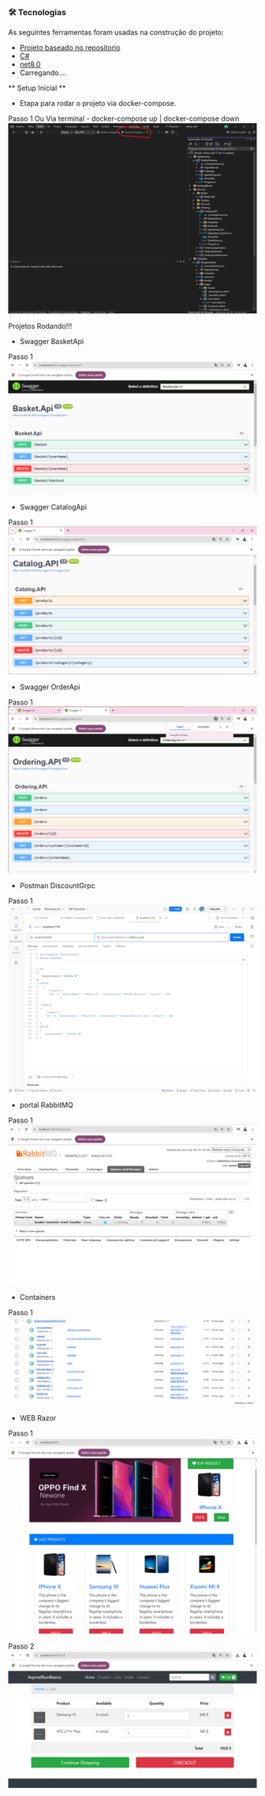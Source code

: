 ### 🛠 Tecnologias

As seguintes ferramentas foram usadas na construção do projeto:

- [Projeto baseado no repositorio](https://github.com/dotnet-architecture/eShopOnContainers)
- [C#](https://learn.microsoft.com/pt-br/dotnet/csharp/)
- [net8.0](https://learn.microsoft.com/pt-br/dotnet/core/whats-new/dotnet-8/overview)
- Carregando....

** Setup Inicial **

- Etapa para rodar o projeto via docker-compose.

Passo 1 Ou Via terminal - docker-compose up | docker-compose down
![alt text](/docs/executarVsDockerCompose.png)


Projetos Rodando!!!

- Swagger BasketApi

Passo 1
![alt text](/docs/BasketApi.png)

- Swagger CatalogApi

Passo 1
![alt text](/docs/CatalogApi.png)

- Swagger OrderApi

Passo 1
![alt text](/docs/OrderApi.png)

- Postman DiscountGrpc

Passo 1
![alt text](/docs/DiscountGrpc.png)


- portal RabbitMQ

Passo 1
![alt text](/docs/RabbitMQ.png)


- Containers

Passo 1
![alt text](/docs/Containers.png)

- WEB Razor

Passo 1
![alt text](/docs/web.png)

Passo 2
![alt text](/docs/webrazor2.png)

